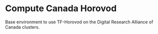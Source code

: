 # Compute Canada Horovod

Base environment to use TF-Horovod on the Digital Research Alliance of Canada 
clusters.